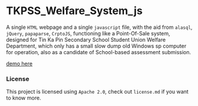 # TKPSS_Welfare_System_js

A single `HTML` webpage and a single `javascript` file, with the aid from `alasql`, `jQuery`, `papaparse`, `CrptoJS`, functioning like a Point-Of-Sale system, designed for Tin Ka Pin Secondary School Student Union Welfare Department, which only has a small slow dump old Windows sp computer for operation, also as a candidate of School-based assessment submission.

[demo here](https://michaellee8.github.io/TKPSS_Welfare_System_js/)

### License
This project is licensed using `Apache 2.0`, check out `license.md` if you want to know more.

